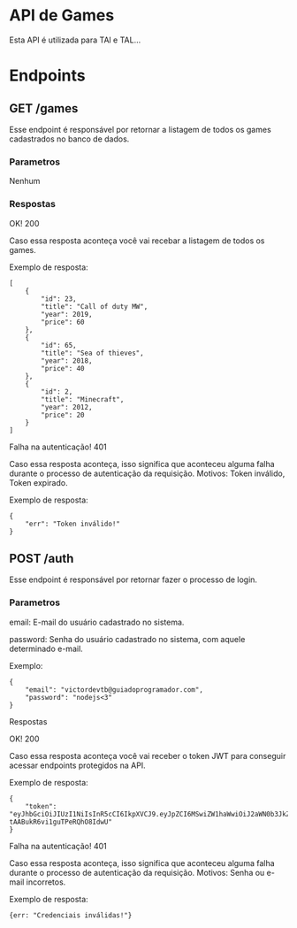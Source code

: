 # API de Games
Esta API é utilizada para TAl e TAL...

# Endpoints
## GET /games

Esse endpoint é responsável por retornar a listagem de todos os games cadastrados no banco de dados.

### Parametros
Nenhum

### Respostas
OK! 200

Caso essa resposta aconteça você vai recebar a listagem de todos os games.

Exemplo de resposta:

```
[
    {
        "id": 23,
        "title": "Call of duty MW",
        "year": 2019,
        "price": 60
    },
    {
        "id": 65,
        "title": "Sea of thieves",
        "year": 2018,
        "price": 40
    },
    {
        "id": 2,
        "title": "Minecraft",
        "year": 2012,
        "price": 20
    }
]

```

Falha na autenticação! 401

Caso essa resposta aconteça, isso significa que aconteceu alguma falha durante o processo de autenticação da requisição. Motivos: Token inválido, Token expirado.

Exemplo de resposta:

```
{
    "err": "Token inválido!"
}
```

## POST /auth

Esse endpoint é responsável por retornar fazer o processo de login.

### Parametros

email: E-mail do usuário cadastrado no sistema.

password: Senha do usuário cadastrado no sistema, com aquele determinado e-mail.

Exemplo:

```
{
	"email": "victordevtb@guiadoprogramador.com",
	"password": "nodejs<3"
}
```

Respostas

OK! 200

Caso essa resposta aconteça você vai receber o token JWT para conseguir acessar endpoints protegidos na API.

Exemplo de resposta:

```
{
    "token": "eyJhbGciOiJIUzI1NiIsInR5cCI6IkpXVCJ9.eyJpZCI6MSwiZW1haWwiOiJ2aWN0b3JkZXZ0YkBndWlhZG9wcm9ncmFtYWRvci5jb20iLCJpYXQiOjE1OTE3ODI0NzUsImV4cCI6MTU5MTk1NTI3NX0.y8kp3BxKgC86KFiq6-tAABukR6vi1guTPeRQhO8IdwU"
}
```

Falha na autenticação! 401

Caso essa resposta aconteça, isso significa que aconteceu alguma falha durante o processo de autenticação da requisição. Motivos: Senha ou e-mail incorretos.

Exemplo de resposta:

```
{err: "Credenciais inválidas!"}
```

